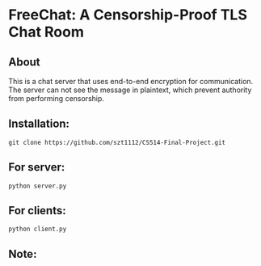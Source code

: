 FreeChat: A Censorship-Proof TLS Chat Room
==========================================

About
-----

This is a chat server that uses end-to-end encryption for communication. The server can not see the message in plaintext, which prevent authority from performing censorship.

Installation:
-------------
    git clone https://github.com/szt1112/CS514-Final-Project.git

For server:
-----------
    python server.py

For clients:
-----------
    python client.py
    
Note:
-----
